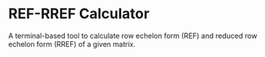 # REF-RREF Calculator
 A terminal-based tool to calculate row echelon form (REF) and reduced row echelon form (RREF) of a given matrix.
